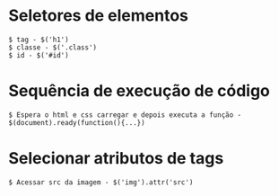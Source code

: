 # Seletores de elementos
    $ tag - $('h1')
    $ classe - $('.class')
    $ id - $('#id')

# Sequência de execução de código
    $ Espera o html e css carregar e depois executa a função - $(document).ready(function(){...})

# Selecionar atributos de tags
    $ Acessar src da imagem - $('img').attr('src')